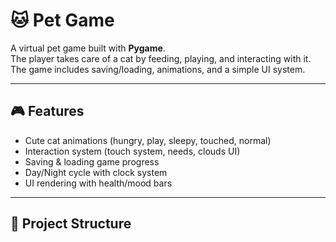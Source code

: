 # 🐱 Pet Game

A virtual pet game built with **Pygame**.  
The player takes care of a cat by feeding, playing, and interacting with it.  
The game includes saving/loading, animations, and a simple UI system.

---

## 🎮 Features
- Cute cat animations (hungry, play, sleepy, touched, normal)
- Interaction system (touch system, needs, clouds UI)
- Saving & loading game progress
- Day/Night cycle with clock system
- UI rendering with health/mood bars

---

## 📂 Project Structure
